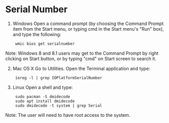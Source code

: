 Serial Number
=============

1. Windows
Open a command prompt (by choosing the Command Prompt item from the Start menu, or typing cmd in the Start menu's "Run" box), and type the following:

        wmic bios get serialnumber

Note: Windows 8 and 8.1 users may get to the Command Prompt by right clicking on Start button, or by typing "cmd" on Start screen to search it.

2. Mac OS X
Go to Utilities. Open the Terminal application and type:

        ioreg -l | grep IOPlatformSerialNumber

3. Linux
Open a shell and type:

        sudo pacman -S dmidecode
        sudo apt install dmidecode
        sudo dmidecode -t system | grep Serial

Note: The user will need to have root access to the system.
